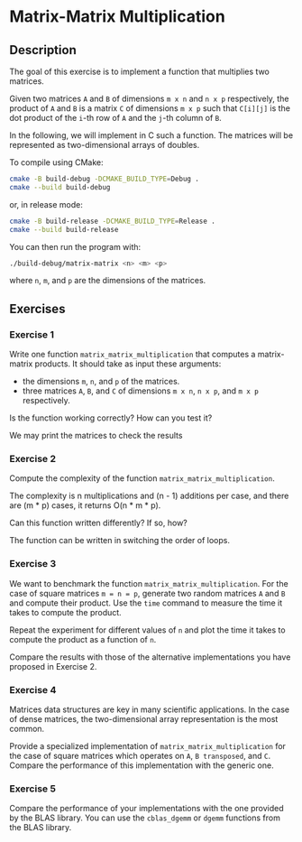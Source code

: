 # Matrix-Matrix Multiplication

## Description

The goal of this exercise is to implement a function that multiplies two matrices.

Given two matrices `A` and `B` of dimensions `m x n` and `n x p` respectively, the product of `A` and `B` is a matrix
`C` of dimensions `m x p` such that `C[i][j]` is the dot product of the `i`-th row of `A` and the `j`-th column of `B`.

In the following, we will implement in C such a function. The matrices will be represented as two-dimensional arrays of
doubles.

To compile using CMake:

```bash
cmake -B build-debug -DCMAKE_BUILD_TYPE=Debug .
cmake --build build-debug
```

or, in release mode:

```bash
cmake -B build-release -DCMAKE_BUILD_TYPE=Release .
cmake --build build-release
```

You can then run the program with:

```bash
./build-debug/matrix-matrix <n> <m> <p>
```

where `n`, `m`, and `p` are the dimensions of the matrices.

## Exercises

### Exercise 1

Write one function `matrix_matrix_multiplication` that computes a matrix-matrix products. It should take as input these
arguments:

- the dimensions `m`, `n`, and `p` of the matrices.
- three matrices `A`, `B`, and `C` of dimensions `m x n`, `n x p`, and `m x p` respectively.

Is the function working correctly? How can you test it?

We may print the matrices to check the results

### Exercise 2

Compute the complexity of the function `matrix_matrix_multiplication`.

The complexity is n multiplications and (n - 1) additions per case, and there are (m * p) cases, it returns O(n * m * p).

Can this function written differently? If so, how?

The function can be written in switching the order of loops.

### Exercise 3

We want to benchmark the function `matrix_matrix_multiplication`. For the case of square matrices `m = n = p`, generate
two random matrices `A` and `B` and compute their product. Use the `time` command to measure the time it takes to
compute the product.

Repeat the experiment for different values of `n` and plot the time it takes to compute the product as a function of
`n`.

Compare the results with those of the alternative implementations you have proposed in Exercise 2.

### Exercise 4

Matrices data structures are key in many scientific applications. In the case of dense matrices, the two-dimensional
array representation is the most common.

Provide a specialized implementation of `matrix_matrix_multiplication` for the case of square matrices which operates on
`A`, `B transposed`, and `C`. Compare the performance of this implementation with the generic one.

### Exercise 5

Compare the performance of your implementations with the one provided by the BLAS library. You can use the `cblas_dgemm`
or `dgemm` functions from the BLAS library.
